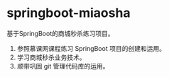 # springboot-miaosha
基于SpringBoot的商城秒杀练习项目。


1. 参照慕课网课程练习 SpringBoot 项目的创建和运用。
2. 学习商城秒杀业务技术。
3. 顺带巩固 git 管理代码库的运用。
